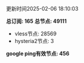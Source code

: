 更新时间2025-02-06 18:10:03

**总订阅: 165**
**总节点: 49111**
- vless节点: 28569
- hysteria2节点: 3

**google ping有效节点: 456**
